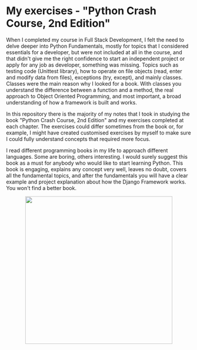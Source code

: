 # My exercises - "Python Crash Course, 2nd Edition"

When I completed my course in Full Stack Development, I felt the need to delve deeper into Python Fundamentals, mostly for topics that I considered essentials for a developer, but were not included at all in the course, and that didn't give me the right confidence to start an independent project or apply for any job as developer, something was missing. Topics such as testing code (Unittest library), how to operate on file objects (read, enter and modify data from files), exceptions (try, except), and mainly classes. Classes were the main reason why I looked for a book. With classes you understand the difference between a function and a method, the real approach to Object Oriented Programming, and most important, a broad understanding of how a framework is built and works.

In this repository there is the majority of my notes that I took in studying the book "Python Crash Course, 2nd Edition" and my exercises completed at each chapter. The exercises could differ sometimes from the book or, for example, I might have created customised exercises by myself to make sure I could fully understand concepts that required more focus.

I read different programming books in my life to approach different languages. Some are boring, others interesting. I would surely suggest this book as a must for anybody who would like to start learning Python. This book is engaging, explains any concept very well, leaves no doubt, covers all the fundamental topics, and after the fundamentals you will have a clear example and project explanation about how the Django Framework works. You won't find a better book.

<p align="center">
  <img width="400" height="auto" src="test_file/bookimg.jpg">
</p>